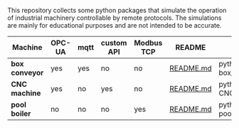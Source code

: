 This repository collects some python packages that simulate the operation of industrial machinery controllable by remote
protocols. The simulations are mainly for educational purposes and are not intended to be accurate.

| Machine          | OPC-UA | mqtt | custom API | Modbus TCP | README                                | command                     |
|------------------|--------|------|------------|------------|---------------------------------------|-----------------------------|
| **box conveyor** | yes    | yes  | no         | no         | [README.md](./box_conveyor/README.md) | python -m box_conveyor.main |
| **CNC machine**  | yes    | no   | yes        | no         | [README.md](./CNC_machine/README.md)  | python -m CNC_machine.main  |
| **pool boiler**  | no     | no   | no         | yes        | [README.md](./pool_boiler/README.md)  | python -m pool_boiler.main  |
